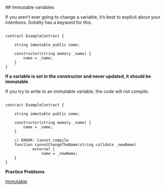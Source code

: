 ## Immutable variables

If you aren’t ever going to change a variable, it’s best to explicit about your intentions. Solidity has a keyword for this.

```solidity

contract ExampleContract {

    string immutable public name;

    constructor(string memory _name) {
        name = _name;
    }
}
```

**If a variable is set in the constructor and never updated, it should be immutable**

If you try to write to an immutable variable, the code will not compile.

```solidity

contract ExampleContract {

    string immutable public name;

    constructor(string memory _name) {
        name = _name;
    }

    // ERROR: Cannot compile
    function cannotChangeTheName(string calldata _newName) 
            external {
                name = _newName;
    }
}
```

**Practice Problems**

[Immutable](https://github.com/RareSkills/Solidity-Exercises/tree/main/Immutable)
